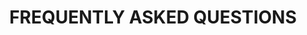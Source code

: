 ---
# FAQ Page Content
title: "FREQUENTLY ASKED QUESTIONS"
meta_title: "FAQ"
description: "Frequently Asked Questions about Sovereign Engineering"

# Main introduction section  
intro:
  content: |
    - [When does the next Sovereign Engineering Cohort start?](#when-does-the-next-sovereign-engineering-cohort-start)
    - [Where does the Sovereign Engineering Cohort take place?](#where-does-the-sovereign-engineering-cohort-take-place)
    - [Is this a free program?](#is-this-a-free-program)
    - [Do you pay for flights and accommodation?](#do-you-pay-for-flights-and-accommodation)
    - [Do you provide accommodation?](#do-you-provide-accommodation)
    - [How do I need to prepare for the six weeks?](#how-do-i-need-to-prepare-for-the-six-weeks)
    - [What is the cost of living in Madeira?](#what-is-the-cost-of-living-in-madeira)
    - [How do I best contact you?](#how-do-i-best-contact-you)
    - [How do I apply?](#how-do-i-apply)

# FAQ sections
sections:
  - id: "program-basics"
    title: "Program Information"
    questions:
      - question: "When does the next Sovereign Engineering Cohort start?"
        answer: "If you are selected for SEC-05, we expect and welcome you on Monday **Sept 1st** 2025 at 9am."
      
      - question: "Where does the Sovereign Engineering Cohort take place?"
        answer: "At Cowork Funchal, which is located in the capital of Madeira, an island in the Atlantic Ocean and part of Portugal.\n\nAddress: Rua das Mercês 41, 9000-224 Funchal, Portugal\n\n[///teamed.wiser.cans](https://what3words.com/teamed.wiser.cans)"
      
      - question: "Is this a free program?"
        answer: "Yes, it is. If you are selected, the program is free for you. We'll take care of the shared coworking space and make sure you feel at home. This location will be our homebase until the final Demo Day.\n\nThat said, we are not going to work 24/7. Grant yourself some time off after our working sessions to relax and enjoy the island."

  - id: "travel-accommodation"
    title: "Travel & Accommodation"
    questions:
      - question: "Do you pay for flights and accommodation?"
        answer: "No, we don't. If you commit yourself to the program you have to organize your flights and accommodation yourself. If you, for any reason, are not able to do this, please send us a message."
      
      - question: "Do you provide accommodation?"
        answer: "No, but you can search for a roof over your head on:\n\n* [Nomadlist - Madeira](https://nomadlist.com/madeira)\n* [An Island Apart](https://www.anislandapart.com)\n* [Booking.com](https://www.booking.com)\n* [Airbnb](https://www.airbnb.com)\n\nThere's also [madeirafriends.org](https://madeirafriends.org) which is a community that can help with many things."
      
      - question: "How do I need to prepare for the six weeks?"
        answer: "There's of course a difference if you travel to Madeira on your own, or with a family. Besides this, your preparations should be approached like a longer than normal working holiday of six weeks. So, pack enough clothes and hardware that you'll be needing for living out of your suitcase for a while.\n\nIf you have special needs, please send us a message and we'll see how we can help you settle in."

  - id: "cost-living"
    title: "Cost of Living"
    questions:
      - question: "What is the cost of living in Madeira?"
        answer: "If you are invited to come after you're selected, you need to take care of a personal budget for 6 weeks, including flight tickets, rent for accommodation, spending money for daily expenses such as breakfast, lunch and dinner. Pocket money for the weekend outings is also not a bad idea, since you'll be able to explore beautiful Madeira once you're there.\n\nA so-called ballpark figure is hard to calculate in general, as Madeira might be cheaper for participants who come from the US or north-west Europe. If you come from southern Europe or Asia or the Americas it might be more expensive. Besides this it also depends on your personal preferences for accommodation, etc.\n\nBe sure to check out:\n\n* [Nomadlist - Cost of Living in Madeira](https://nomadlist.com/madeira)\n* [Numbeo - Cost of Living in Funchal](https://www.numbeo.com/cost-of-living/in/Funchal)"

  - id: "application-contact"
    title: "Application & Contact"
    questions:
      - question: "How do I apply?"
        answer: "By filling out the [SEC-05 application form](https://sovereignengineering.typeform.com/SEC-05)."
      
      - question: "How do I best contact you?"
        answer: "You can contact us by sending us a message, via email [info@sovereignengineering.io](mailto:info@sovereignengineering.io), or via [nostr](https://njump.me/sovereignengineering.io). We'll do our best to get back to you as soon as possible."

  - id: "contact-info"
    title: "Still Have Questions?"
    content: |
      Make sure to consult the Frequently Asked Questions if you have any questions. If the FAQ doesn't answer your question, please reach out to us using the contact information below.
    questions:
      - question: "Email"
        answer: "[info@sovereignengineering.io](mailto:info@sovereignengineering.io)"

      - question: "Nostr"
        answer: "[@sovereignengineering.io](https://njump.me/sovereignengineering.io)"

      - question: "Address"
        answer: "[///teamed.wiser.cans](https://what3words.com/teamed.wiser.cans)\n\nSovereign Engineering Shipyard\n\nRua das Mercês 41 · Funchal, Funchal · 9000-224 Madeira · Portugal"

# Call to action
cta:
  text: "Apply Now"
  link: "https://sovereignengineering.typeform.com/SEC-05"
--- 